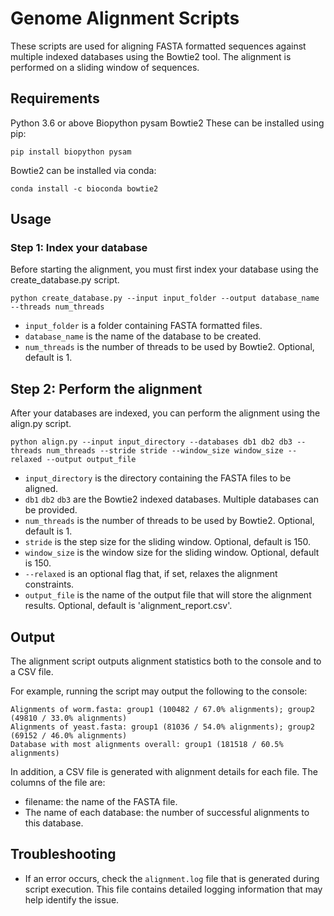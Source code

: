 # Genome Alignment Scripts
These scripts are used for aligning FASTA formatted sequences against multiple indexed databases using the Bowtie2 tool. The alignment is performed on a sliding window of sequences.

## Requirements
Python 3.6 or above
Biopython
pysam
Bowtie2
These can be installed using pip:

```
pip install biopython pysam
```

Bowtie2 can be installed via conda:


```
conda install -c bioconda bowtie2
```

## Usage

### Step 1: Index your database
Before starting the alignment, you must first index your database using the create_database.py script.

```
python create_database.py --input input_folder --output database_name --threads num_threads
```

- `input_folder` is a folder containing FASTA formatted files.
- `database_name` is the name of the database to be created.
- `num_threads` is the number of threads to be used by Bowtie2. Optional, default is 1.

## Step 2: Perform the alignment
After your databases are indexed, you can perform the alignment using the align.py script.

```
python align.py --input input_directory --databases db1 db2 db3 --threads num_threads --stride stride --window_size window_size --relaxed --output output_file
```

- `input_directory` is the directory containing the FASTA files to be aligned.
- `db1` `db2` `db3` are the Bowtie2 indexed databases. Multiple databases can be provided.
- `num_threads` is the number of threads to be used by Bowtie2. Optional, default is 1.
- `stride` is the step size for the sliding window. Optional, default is 150.
- `window_size` is the window size for the sliding window. Optional, default is 150.
- `--relaxed` is an optional flag that, if set, relaxes the alignment constraints.
- `output_file` is the name of the output file that will store the alignment results. Optional, default is 'alignment_report.csv'.

## Output
The alignment script outputs alignment statistics both to the console and to a CSV file.

For example, running the script may output the following to the console:

```
Alignments of worm.fasta: group1 (100482 / 67.0% alignments); group2 (49810 / 33.0% alignments)
Alignments of yeast.fasta: group1 (81036 / 54.0% alignments); group2 (69152 / 46.0% alignments)
Database with most alignments overall: group1 (181518 / 60.5% alignments)
```

In addition, a CSV file is generated with alignment details for each file. The columns of the file are:

- filename: the name of the FASTA file.
- The name of each database: the number of successful alignments to this database.

## Troubleshooting
- If an error occurs, check the `alignment.log` file that is generated during script execution. This file contains detailed logging information that may help identify the issue.
